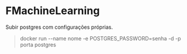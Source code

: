 # FMachineLearning

Subir postgres com configurações próprias.
>  docker run --name nome -e POSTGRES_PASSWORD=senha -d -p porta postgres
